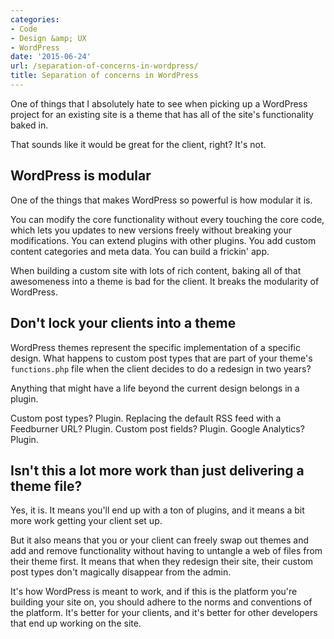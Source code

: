 ```yaml
---
categories:
- Code
- Design &amp; UX
- WordPress
date: '2015-06-24'
url: /separation-of-concerns-in-wordpress/
title: Separation of concerns in WordPress
---
```


One of things that I absolutely hate to see when picking up a WordPress project for an existing site is a theme that has all of the site's functionality baked in.

That sounds like it would be great for the client, right? It's not.

<!--more-->

<h2>WordPress is modular</h2>

One of the things that makes WordPress so powerful is how modular it is.

You can modify the core functionality without every touching the core code, which lets you updates to new versions freely without breaking your modifications. You can extend plugins with other plugins. You add custom content categories and meta data. You can build a frickin' app.

When building a custom site with lots of rich content, baking all of that awesomeness into a theme is bad for the client. It breaks the modularity of WordPress.

<h2>Don't lock your clients into a theme</h2>

WordPress themes represent the specific implementation of a specific design. What happens to custom post types that are part of your theme's <code>functions.php</code> file when the client decides to do a redesign in two years?

Anything that might have a life beyond the  current design belongs in a plugin.

Custom post types? Plugin. Replacing the default RSS feed with a Feedburner URL? Plugin. Custom post fields? Plugin. Google Analytics? Plugin.

<h2>Isn't this a lot more work than just delivering a theme file?</h2>

Yes, it is. It means you'll end up with a ton of plugins, and it means a bit more work getting your client set up.

But it also means that you or your client can freely swap out themes and add and remove functionality without having to untangle a web of files from their theme first. It means that when they redesign their site, their custom post types don't magically disappear from the admin.

It's how WordPress is meant to work, and if this is the platform you're building your site on, you should adhere to the norms and conventions of the platform. It's better for your clients, and it's better for other developers that end up working on the site.